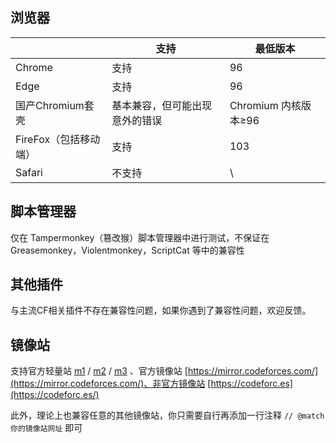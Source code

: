 ## 浏览器

|                       | 支持                           | 最低版本             |
| --------------------- | ------------------------------ | -------------------- |
| Chrome                | 支持                           | 96                   |
| Edge                  | 支持                           | 96                   |
| 国产Chromium套壳      | 基本兼容，但可能出现意外的错误 | Chromium 内核版本≥96 |
| FireFox（包括移动端） | 支持                           | 103                  |
| Safari                | 不支持                         | \                    |

## 脚本管理器

仅在 Tampermonkey（篡改猴）脚本管理器中进行测试，不保证在 Greasemonkey，Violentmonkey，ScriptCat 等中的兼容性

## 其他插件

与主流CF相关插件不存在兼容性问题，如果你遇到了兼容性问题，欢迎反馈。

## 镜像站

支持官方轻量站 [m1](https://m1.codeforces.com/) / [m2](https://m2.codeforces.com/) / [m3](https://m2.codeforces.com/) 、官方镜像站 [https://mirror.codeforces.com/](https://mirror.codeforces.com/)、非官方镜像站 [https://codeforc.es](https://codeforc.es/)

此外，理论上也兼容任意的其他镜像站，你只需要自行再添加一行注释 `// @match 你的镜像站网址` 即可
